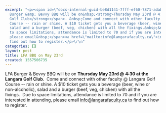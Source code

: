 ```yaml
---
excerpt: "<p><span id=\"docs-internal-guid-be8d1141-7fff-ef60-7871-adabfda17c7b\">LFA
  Burger &amp; Bevvy BBQ will be on&nbsp;<strong>Thursday May 23rd @ 4:30 at the Langara
  Golf Club</strong></span>. &nbsp;Come and connect with other faculty @ Langara Golf
  Course -- rain or shine. A $10 ticket gets you a beverage (beer, wine or non-alcoholic),
  salad and a burger (beef, veg, chicken) with all the fixings.&nbsp;&nbsp;<span id=\"docs-internal-guid-be8d1141-7fff-ef60-7871-adabfda17c7b\">Due
  to space limitations, attendance is limited to 70 and if you are interested in attending,
  please email&nbsp;</span><a href=\"mailto:info@langarafaculty.ca\">info@langarafaculty.ca</a>&nbsp;to
  find out how to register.</p>\r\n"
categories: []
layout: post
title: LFA BBQ on May 23rd
created: 1557506735
---
```

<p dir="ltr"><span id="docs-internal-guid-be8d1141-7fff-ef60-7871-adabfda17c7b">LFA Burger &amp; Bevvy BBQ will be on <strong>Thursday May 23rd @ 4:30 at the Langara Golf Club</strong></span>. &nbsp;Come and connect with other faculty @ Langara Golf Course -- rain or shine. A $10 ticket gets you a beverage (beer, wine or non-alcoholic), salad and a burger (beef, veg, chicken) with all the fixings.&nbsp;&nbsp;<span id="docs-internal-guid-be8d1141-7fff-ef60-7871-adabfda17c7b">Due to space limitations, attendance is limited to 70 and if you are interested in attending, please email </span><a href="mailto:info@langarafaculty.ca">info@langarafaculty.ca</a> to find out how to register.</p>
